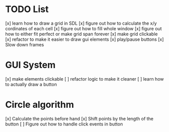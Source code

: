 # TODO List
[x] learn how to draw a grid in SDL
    [x] figure out how to calculate the x/y cordinates 
        of each cell
    [x] figure out how to fill whole window
    [x] figure out how to either fit perfect or make 
        grid span forever
[x] make grid clickable
[x] refactor to make it easier to draw gui elements
[x] play/pause buttons
[x] Slow down frames

# GUI System
[x] make elements clickable
[ ] refactor logic to make it cleaner
[ ] learn how to actually draw a button

# Circle algorithm
[x] Calculate the points before hand
[x] Shift points by the length of the button
[ ] Figure out how to handle click events in button
